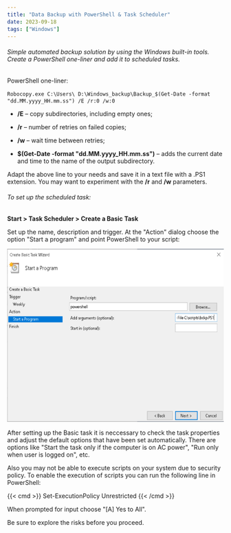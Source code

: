 ```yaml
---
title: "Data Backup with PowerShell & Task Scheduler"
date: 2023-09-18
tags: ["Windows"]
---
```


###### Simple automated backup solution by using the Windows built-in tools. Create a PowerShell one-liner and add it to scheduled tasks.

PowerShell one-liner:

```
Robocopy.exe C:\Users\ D:\Windows_backup\Backup_$(Get-Date -format "dd.MM.yyyy_HH.mm.ss") /E /r:0 /w:0
```

* **/E** – copy subdirectories, including empty ones;

* **/r** – number of retries on failed copies;

* **/w** – wait time between retries;

* **$(Get-Date -format "dd.MM.yyyy_HH.mm.ss")** – adds the current date and time to the name of the output subdirectory.


Adapt the above line to your needs and save it in a text file with a .PS1 extension. You may want to experiment with the **/r** and **/w** parameters. 

###### To set up the scheduled task:


**Start > Task Scheduler > Create a Basic Task**

Set up the name, description and trigger. At the "Action" dialog choose the option "Start a program" and point PowerShell to your script:


<center><img src="Exhibit-1.png"></center>


After setting up the Basic task it is neccessary to check the task properties and adjust the default options that have been set automatically. There are options like "Start the task only if the computer is on AC power", "Run only when user is logged on", etc.


Also you may not be able to execute scripts on your system due to security policy. To enable the execution of scripts you can run the following line in PowerShell:

{{< cmd >}}
Set-ExecutionPolicy Unrestricted 
{{< /cmd >}}

When prompted for input choose "[A] Yes to All".

Be sure to explore the risks before you proceed.
